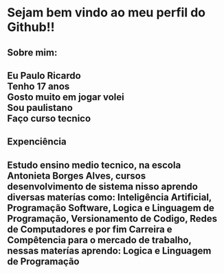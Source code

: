 <h1>Sejam bem vindo ao meu perfil do Github!!</h1>

<h2>Sobre mim: <h2>

Eu  Paulo Ricardo<br>Tenho 17 anos<br>Gosto muito em jogar volei<br>Sou paulistano<br>Faço curso tecnico 

<h2>Expenciência<h2>
Estudo ensino medio tecnico, na escola Antonieta Borges Alves, cursos desenvolvimento de sistema nisso aprendo diversas materías como: Inteligência Artificial, Programação Software, Logica e Linguagem de Programação, Versionamento de Codigo, Redes de Computadores e por fim Carreira e Compêtencia para o  mercado de trabalho, nessas materías aprendo:
Logica e Linguagem de Programação